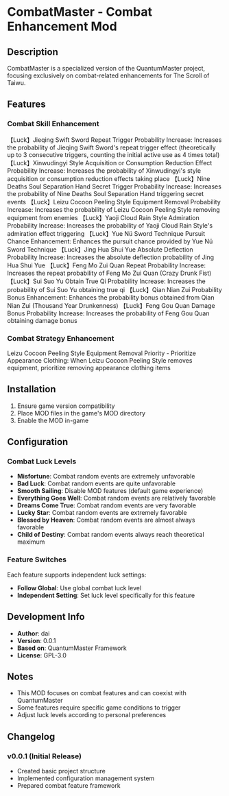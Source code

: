 # CombatMaster - Combat Enhancement Mod

## Description
CombatMaster is a specialized version of the QuantumMaster project, focusing exclusively on combat-related enhancements for The Scroll of Taiwu.

## Features

### Combat Skill Enhancement
【Luck】Jieqing Swift Sword Repeat Trigger Probability Increase: Increases the probability of Jieqing Swift Sword's repeat trigger effect (theoretically up to 3 consecutive triggers, counting the initial active use as 4 times total)
【Luck】Xinwudingyi Style Acquisition or Consumption Reduction Effect Probability Increase: Increases the probability of Xinwudingyi's style acquisition or consumption reduction effects taking place
【Luck】Nine Deaths Soul Separation Hand Secret Trigger Probability Increase: Increases the probability of Nine Deaths Soul Separation Hand triggering secret events
【Luck】Leizu Cocoon Peeling Style Equipment Removal Probability Increase: Increases the probability of Leizu Cocoon Peeling Style removing equipment from enemies
【Luck】Yaoji Cloud Rain Style Admiration Probability Increase: Increases the probability of Yaoji Cloud Rain Style's admiration effect triggering
【Luck】Yue Nü Sword Technique Pursuit Chance Enhancement: Enhances the pursuit chance provided by Yue Nü Sword Technique
【Luck】Jing Hua Shui Yue Absolute Deflection Probability Increase: Increases the absolute deflection probability of Jing Hua Shui Yue
【Luck】Feng Mo Zui Quan Repeat Probability Increase: Increases the repeat probability of Feng Mo Zui Quan (Crazy Drunk Fist)
【Luck】Sui Suo Yu Obtain True Qi Probability Increase: Increases the probability of Sui Suo Yu obtaining true qi
【Luck】Qian Nian Zui Probability Bonus Enhancement: Enhances the probability bonus obtained from Qian Nian Zui (Thousand Year Drunkenness)
【Luck】Feng Gou Quan Damage Bonus Probability Increase: Increases the probability of Feng Gou Quan obtaining damage bonus

### Combat Strategy Enhancement
Leizu Cocoon Peeling Style Equipment Removal Priority - Prioritize Appearance Clothing: When Leizu Cocoon Peeling Style removes equipment, prioritize removing appearance clothing items

## Installation
1. Ensure game version compatibility
2. Place MOD files in the game's MOD directory
3. Enable the MOD in-game

## Configuration
### Combat Luck Levels
- **Misfortune**: Combat random events are extremely unfavorable
- **Bad Luck**: Combat random events are quite unfavorable
- **Smooth Sailing**: Disable MOD features (default game experience)
- **Everything Goes Well**: Combat random events are relatively favorable
- **Dreams Come True**: Combat random events are very favorable
- **Lucky Star**: Combat random events are extremely favorable
- **Blessed by Heaven**: Combat random events are almost always favorable
- **Child of Destiny**: Combat random events always reach theoretical maximum

### Feature Switches
Each feature supports independent luck settings:
- **Follow Global**: Use global combat luck level
- **Independent Setting**: Set luck level specifically for this feature

## Development Info
- **Author**: dai
- **Version**: 0.0.1
- **Based on**: QuantumMaster Framework
- **License**: GPL-3.0

## Notes
- This MOD focuses on combat features and can coexist with QuantumMaster
- Some features require specific game conditions to trigger
- Adjust luck levels according to personal preferences

## Changelog
### v0.0.1 (Initial Release)
- Created basic project structure
- Implemented configuration management system
- Prepared combat feature framework